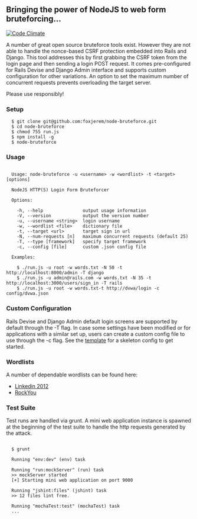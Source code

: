 ## Bringing the power of NodeJS to web form bruteforcing...

[![Code Climate](https://codeclimate.com/github/foxjerem/node-bruteforce/badges/gpa.svg)](https://codeclimate.com/github/foxjerem/node-bruteforce)

A number of great open source bruteforce tools exist. However they are not able to handle the nonce-based CSRF protection embedded into Rails and Django. This tool addresses this by first grabbing the CSRF token from the login page and then sending a login POST request. It comes pre-configured for Rails Devise and Django Admin interface and supports custom configuration for other variations. An option to set the maximum number of concurrent requests prevents overloading the target server.

Please use responsibly!

### Setup

```shell
  $ git clone git@github.com:foxjerem/node-bruteforce.git
  $ cd node-bruteforce
  $ chmod 755 run.js
  $ npm install -g
  $ node-bruteforce
```

### Usage

```shell

  Usage: node-bruteforce -u <username> -w <wordlist> -t <target> [options]

  NodeJS HTTP(S) Login Form Bruteforcer

  Options:

    -h, --help               output usage information
    -V, --version            output the version number
    -u, --username <string>  login username
    -w, --wordlist <file>    dictionary file
    -t, --target <url>       target sign in url
    -N, --num-requests [n]   maximum concurrent requests (default 25)
    -T, --type [framework]   specify target framework
    -c, --config [file]      custom .json config file

  Examples:

    $ ./run.js -u root -w words.txt -N 50 -t http://localhost:8000/admin -T django
    $ ./run.js -u admin@rails.com -w words.txt -N 35 -t http://localhost:3000/users/sign_in -T rails
    $ ./run.js -u root -w words.txt-t http://dvwa/login -c config/dvwa.json

```

### Custom Configuration

Rails Devise and Django Admin default login screens are supported by default through the -T flag. In case some settings have been modified or for applications with a similar set up, users can create a custom config file to use through the -c flag. See the [template](https://github.com/foxjerem/node-bruteforce/blob/master/config/custom/template.json) for a skeleton config to get started.

### Wordlists

A number of dependable wordlists can be found here:

+ [Linkedin 2012](http://www.adeptus-mechanicus.com/codex/hashpass/hashpass.php)
+ [RockYou](https://wiki.skullsecurity.org/Passwords)

### Test Suite

Test runs are handled via grunt. A mini web application instance is spawned at the beginning of the test suite to handle the http requests generated by the attack.

```shell

  $ grunt

  Running "env:dev" (env) task

  Running "run:mockServer" (run) task
  >> mockServer started
  [+] Starting mini web application on port 9000

  Running "jshint:files" (jshint) task
  >> 12 files lint free.

  Running "mochaTest:test" (mochaTest) task
  ...

```


